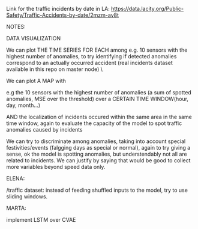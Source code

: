 Link for the traffic incidents by date in LA: 
https://data.lacity.org/Public-Safety/Traffic-Accidents-by-date/2mzm-av8t


NOTES: 

DATA VISUALIZATION 

We can plot THE TIME SERIES FOR EACH among e.g. 10 sensors with the highest number of anomalies, to try identifying if detected anomalies correspond to an actually occurred accident (real incidents dataset available in this repo on master node) \\

We can plot A MAP with 

  e.g the 10 sensors with the highest number of anomalies (a sum of spotted anomalies, MSE over the threshold) over a CERTAIN TIME WINDOW(hour, day, month...) 
  
  AND the localization of incidents occured within the same area in the same time window, again to evaluate the capacity of the model to spot traffic anomalies caused by incidents

We can try to discriminate among anomalies, taking into account special festivities/events (falgging days as special or normal), again to try giving a sense, ok the model is spotting anomalies, but understendably not all are related to incidents. We can justify by saying that would be good to collect more variables beyond speed data only.

ELENA: 

/traffic dataset: instead of feeding shuffled inputs to the model, try to use sliding windows. 

MARTA:

implement LSTM over CVAE 
